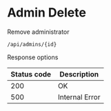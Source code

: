 Admin Delete
===================

Remove administrator

```shell title="Method <span class='color-method'>DELETE</span>"
/api/admins/{id}
```

Response options

| Status code                          | Description    |
|--------------------------------------|----------------|
| <span class='color-200'>200</span>   | OK             |
| <span class='color-error'>500</span> | Internal Error |